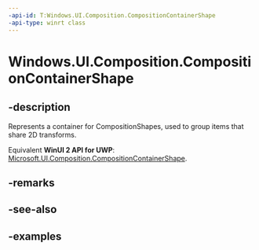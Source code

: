 ```yaml
---
-api-id: T:Windows.UI.Composition.CompositionContainerShape
-api-type: winrt class
---
```


<!-- Class syntax.
public class CompositionContainerShape : CompositionShape, CompositionShape
-->

# Windows.UI.Composition.CompositionContainerShape

## -description

Represents a container for CompositionShapes, used to group items that share 2D transforms.

Equivalent **WinUI 2 API for UWP**: [Microsoft.UI.Composition.CompositionContainerShape](/windows/winui/api/microsoft.ui.composition.compositioncontainershape).

## -remarks

## -see-also

## -examples

